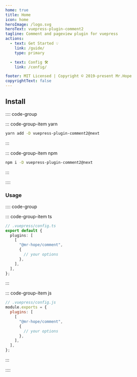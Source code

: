```yaml
---
home: true
title: Home
icon: home
heroImage: /logo.svg
heroText: vuepress-plugin-comment2
tagline: Comment and pageview plugin for vuepress
actions:
  - text: Get Started 💡
    link: /guide/
    type: primary

  - text: Config 🛠
    link: /config/

footer: MIT Licensed | Copyright © 2019-present Mr.Hope
copyrightText: false
---
```


## Install

:::: code-group

::: code-group-item yarn

```bash
yarn add -D vuepress-plugin-comment2@next
```

:::

::: code-group-item npm

```bash
npm i -D vuepress-plugin-comment2@next
```

:::

::::

### Usage

:::: code-group

::: code-group-item ts

```ts
// .vuepress/config.ts
export default {
  plugins: [
    [
      "@mr-hope/comment",
      {
        // your options
      },
    ],
  ],
};
```

:::

::: code-group-item js

```js
// .vuepress/config.js
module.exports = {
  plugins: [
    [
      "@mr-hope/comment",
      {
        // your options
      },
    ],
  ],
};
```

:::

::::
